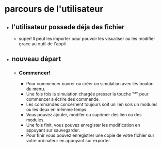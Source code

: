 # parcours de l'utilisateur

* ## l'utilisateur possede déja des fichier

    * super! Il peut les importer pour pouvoir les visualiser ou les modifier grace au outil de l'appli
* ## nouveau départ

    * ### Commencer!

        * Pour commencer ouvrer ou créer un simulation avec les bouton du menu.
        * Une fois fois la simulation chargée presser la touche "²" pour commencer a écrire des commande.
        * Les commandes concernent toujours soit un lien sois un modules ou les deux en mêmme temps.
        * Vous pouvez ajouter, modifer ou suprimer des lien ou des modules.
        * Une fois finit, vous pouvez enregister les modification en appuyant sur sauvegarder.
        * Pour finir vous pouvez enregistrer une copie de votre fichier sur votre ordinateur en appuyant sur exporter.
